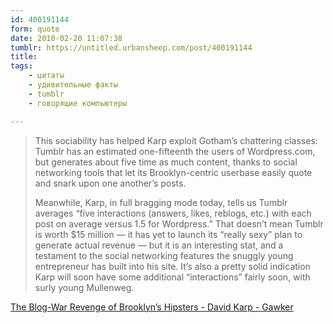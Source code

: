 ```yaml
---
id: 400191144
form: quote
date: 2010-02-20 11:07:38
tumblr: https://untitled.urbansheep.com/post/400191144
title: 
tags:
    - цитаты
    - удивительные факты
    - tumblr
    - говорящие компьютеры

---
```


<blockquote>
<p>This sociability has helped Karp exploit Gotham&rsquo;s chattering classes: Tumblr has an estimated one-fifteenth the users of Wordpress.com, but generates about five time as much content, thanks to social networking tools that let its Brooklyn-centric userbase easily quote and snark upon one another&rsquo;s posts.</p>

<p>Meanwhile, Karp, in full bragging mode today, tells us Tumblr averages &ldquo;five interactions (answers, likes, reblogs, etc.) with each post on average versus 1.5 for Wordpress.&rdquo; That doesn&rsquo;t mean Tumblr is worth $15 million — it has yet to launch its &ldquo;really sexy&rdquo; plan to generate actual revenue — but it is an interesting stat, and a testament to the social networking features the snuggly young entrepreneur has built into his site. It&rsquo;s also a pretty solid indication Karp will soon have some additional &ldquo;interactions&rdquo; fairly soon, with surly young Mullenweg.</p>
</blockquote>

<a href="http://gawker.com/5330920/the-blog+war-revenge-of-brooklyns-hipsters">The Blog-War Revenge of Brooklyn&rsquo;s Hipsters - David Karp - Gawker</a>
